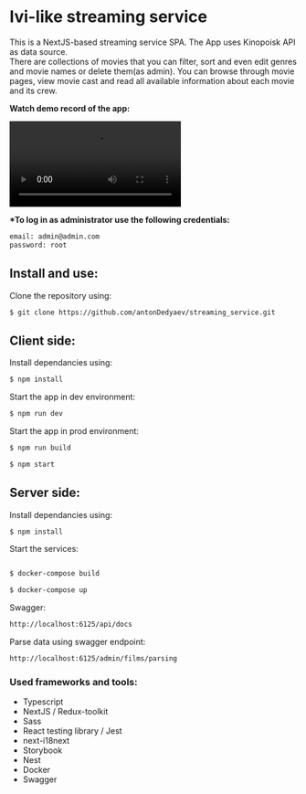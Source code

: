 # Ivi-like streaming service

This is a NextJS-based streaming service SPA. The App uses Kinopoisk API as data source.  
There are collections of movies that you can filter, sort and even edit genres and movie names or delete them(as admin).
You can browse through movie pages, view movie cast and read all available information about each movie and its crew.

**Watch demo record of the app:**

<video src='./client/src/assets/Demo.mov'></video>

**\*To log in as administrator use the following credentials:**<br>

```sh
email: admin@admin.com
password: root
```

## Install and use:

Clone the repository using:

```sh
$ git clone https://github.com/antonDedyaev/streaming_service.git
```

## Client side:

Install dependancies using:

```sh
$ npm install
```

Start the app in dev environment:

```sh
$ npm run dev
```

Start the app in prod environment:

```sh
$ npm run build

$ npm start
```

## Server side:

Install dependancies using:

```bash
$ npm install
```

Start the services:

```bash

$ docker-compose build

$ docker-compose up
```

Swagger:

```bash
http://localhost:6125/api/docs
```

Parse data using swagger endpoint:

```bash
http://localhost:6125/admin/films/parsing
```

### Used frameworks and tools:

- Typescript
- NextJS / Redux-toolkit
- Sass
- React testing library / Jest
- next-i18next
- Storybook
- Nest
- Docker
- Swagger
